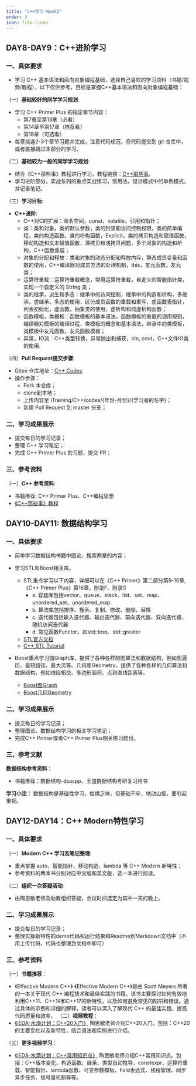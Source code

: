 ```yaml
---
title: "C++学习-Week2"
order: 3
icon: file-lines
---
```

## DAY8-DAY9：C++进阶学习

### 一、具体要求

- 学习 C++ 基本语法和面向对象编程基础，选择自己喜欢的学习资料（书籍/视频/教程），以下仅供参考，目标是掌握C++基本语法和面向对象编程基础：

（一）**基础较好的同学学习规划**:

- 学习 C++ Primer Plus 的指定章节内容：
  - 第7章至第13章（必看）
  - 第14章至第17章（推荐看）
  - 第18章（可选看）
- 每章挑选2-3个章节习题并完成，注意代码规范，将代码提交到 git 仓库中，或者直接跳过本部分的学习。

（二）**基础较为一般的同学学习规划**:

- 结合《C++那些事》教程进行学习，教程链接：[C++那些事](https://light-city.github.io/)。
- 学习进阶部分，实战系列的重点实战练习，惯用法，设计模式中的单例模式，并记录笔记。

（三）**学习目标**:

- **C++进阶**:
  - C++对C的扩展：命名空间，const，volatile，引用和指针；
  - 类：类和对象，类的默认参数，类的封装和访问控制权限，类的简单编程，类的构造函数，类的析构函数，Explicit，类的拷贝构造和赋值函数，移动构造和文本赋值函数，深拷贝和浅拷贝问题，多个对象的构造和析构，C++函数重载；
  - 对象的分配和释放：类和对象的动态分配和释放内存，静态成员变量和函数的使用，C++编译器对成员方法的处理机制，this，友元函数，友元类；
  - 运算符重载：运算符重载概念，常用运算符重载，自定义的智能指针类，实现一个自定义的 String 类；
  - 类的继承，派生和多态：继承中的访问控制，继承中的构造和析构，多继承，虚继承，多态的使用，区分成员函数的重载和重写，虚函数表指针，列表初始化，虚函数，抽象类的使用，虚析构和纯虚析构函数；
  - 函数模板，类模板：函数模板的基本语法，函数模板的重载的调用规则，编译器对模板的编译过程，类模板的概念和基本语法，继承中的类模板，类模板中友元函数，友元函数模板；
  - 异常，IO流：C++类型转换，异常抛出和捕获，cin, cout，C++文件IO类的使用.

（四）**Pull Request提交步骤**:

- Gitee 仓库地址：[C++ Codes](https://gitee.com/oscc-project/iTraining/tree/master/C++/codes)
- 操作步骤：
  - Fork 本仓库；
  - clone到本地；
  - 上传内容至 iTraining/C++/codes/{年份-月份}/{学习者的名字}；
  - 新建 Pull Request 到 master 分支；

### 二、学习成果展示

- 提交每日的学习记录；
- 整理 C++ 学习笔记；
- 完成 C++ Primer Plus 的习题，提交 PR；

### 三、参考资料

（一）**C++ 参考资料**:

- 书籍推荐: C++ Primer Plus、C++编程思想
- [《C++那些事》教程](https://light-city.github.io/)

## DAY10-DAY11: 数据结构学习

### 一、具体要求

- 简单学习数据结构书籍中图论、搜索两章的内容；
- 学习STL和Boost相关库。

  - STL重点学习以下内容，详细可以在《C++ Primer》第二部分第9-10章,《C++ Primer Plus》第16章，附录F、附录G
    - a. 容器库包括vector、queue、stack、list、set、map、unordered_set、unordered_map
    - b. 算法库包括排序、搜索、复制、修改、删除、替换
    - c. 迭代器包括输入迭代器、输出迭代器、前向迭代器、双向迭代器、随机访问迭代器
    - d. 常见函数Functor，如std::less、std::greater
  - [STL官方文档](https://www.cppreference.com/Cpp_STL_ReferenceManual.pdf)
  - [C++ STL Tutorial](https://www.runoob.com/cplusplus/cpp-stl-tutorial.html)
- Boost重点学习图Graph库，提供了各种各样的图算法和数据结构，例如图遍历、最短路径、最大流等。几何库Geometry，提供了各种各样的几何算法和数据结构，例如线段相交、多边形面积、点到直线距离等。

  - [Boost图Graph](https://www.boost.org/doc/libs/1_75_0/libs/graph/doc/index.html)
  - [Boost几何Geometry](https://www.boost.org/doc/libs/1_85_0/libs/geometry/)

### 二、学习成果展示

- 提交每日的学习记录；
- 整理图论、数据结构学习的相关学习笔记；
- 完成C++ Primer或者C++ Primer Plus相关练习题目。

### 三、参考文献

**数据结构参考资料**：

- 书籍推荐：数据结构-dsacpp、王道数据结构考研复习用书

**学习小注：** 数据结构是基础性学习，枯燥乏味，但基础不牢，地动山摇，要引起重视。

## DAY12-DAY14：C++ Modern特性学习

### 一、具体要求

（一）**Modern C++ 学习及笔记整理**:

- 重点掌握 auto、智能指针、移动构造、lambda 等 C++ Modern 新特性；
- 参考资料的两本书分别对应中文版和英文版，选一本进行阅读。

（二）**组织一次答疑活动**:

- 由陶思敏老师及助教组织答疑，会议时间选定为其中一天的晚上。

### 二、学习成果展示

- 提交每日的学习记录；
- 整理实操新特性的demo代码和运行结果和Readme到Markdown文档中（不用上传代码，代码也整理到文档中即可）

### 三、参考资料

（一）**书籍推荐**：

- 《Effective Modern C++》
  《Effective Modern C++》是由 Scott Meyers 所著的一本关于现代 C++ 编程技术和最佳实践的书籍。该书主要探讨如何有效地利用C++11、C++14和C++17的新特性，以及如何避免常见的陷阱和错误。通过具体的示例和详细的解释，读者可以深入了解现代 C++ 的最佳实践，提高代码质量和效率。
  （二）**视频教程**：
- [《iEDA-水滴计划：C++20入门》](https://www.bilibili.com/video/BV1Em4y1x7oe)
  陶思敏老师介绍C++20入门。包括：C++20的主要变化以及新特性，结合语法和实例进行介绍。

（三）**更多视频学习**：

- [《iEDA-水滴计划：C++常用知识点》](https://www.bilibili.com/video/BV19F411y7sq)
  陶思敏老师介绍C++常用知识点。包括：C++版本变化、构造函数、继承、类型自动推导、constexpr、运算符重载、智能指针、lambda函数、可变参数模板、Fold表达式、线程管理、同步异步任务、信号量机制等等。
